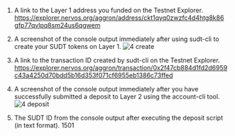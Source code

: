1. A link to the Layer 1 address you funded on the Testnet Explorer.
https://explorer.nervos.org/aggron/address/ckt1qyq0zwzfc4d4htg8k86gfp77qvlpq8sm24us6qgwem

2. A screenshot of the console output immediately after using sudt-cli to create your SUDT tokens on Layer 1.
![4 create](https://user-images.githubusercontent.com/72922097/128899497-2cd89dc4-3fa5-481e-924b-74e94e6ef1eb.PNG)

3. A link to the transaction ID created by sudt-cli on the Testnet Explorer.
https://explorer.nervos.org/aggron/transaction/0x2f47cb884d1fd2d6959c43a4250d70bdd5b16d353f071cf6955eb1386c73ffed

4. A screenshot of the console output immediately after you have successfully submitted a deposit to Layer 2 using the account-cli tool.
![4 deposit](https://user-images.githubusercontent.com/72922097/128899515-5732d5d0-0a2b-458d-8514-221ec1d03bc3.PNG)

5. The SUDT ID from the console output after executing the deposit script (in text format).
1501
